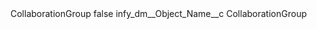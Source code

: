 <?xml version="1.0" encoding="UTF-8"?>
<CustomMetadata xmlns="http://soap.sforce.com/2006/04/metadata" xmlns:xsi="http://www.w3.org/2001/XMLSchema-instance" xmlns:xsd="http://www.w3.org/2001/XMLSchema">
    <label>CollaborationGroup</label>
    <protected>false</protected>
    <values>
        <field>infy_dm__Object_Name__c</field>
        <value xsi:type="xsd:string">CollaborationGroup</value>
    </values>
</CustomMetadata>
